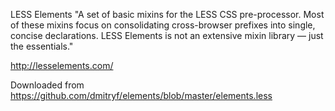 LESS Elements
"A set of basic mixins for the LESS CSS pre-processor. Most of these mixins focus on consolidating cross-browser prefixes into single, concise declarations. LESS Elements is not an extensive mixin library — just the essentials."

http://lesselements.com/

Downloaded from https://github.com/dmitryf/elements/blob/master/elements.less